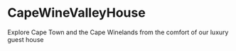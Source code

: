 # CapeWineValleyHouse
Explore Cape Town and the Cape Winelands from the comfort of our luxury guest house
